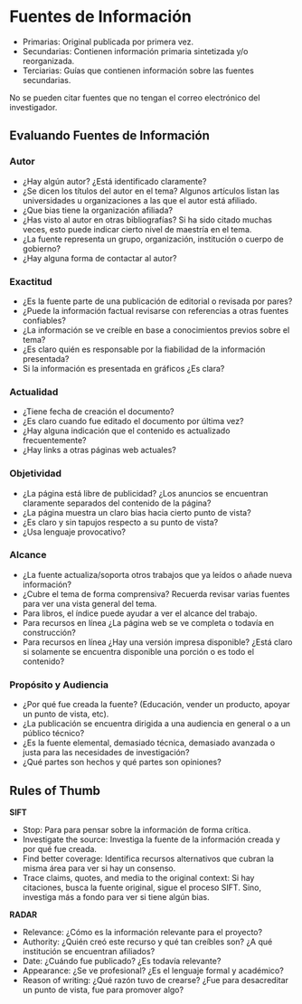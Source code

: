 # Fuentes de Información
* Primarias: Original publicada por primera vez.
* Secundarias: Contienen información primaria sintetizada y/o reorganizada.
* Terciarias: Guías que contienen información sobre las fuentes secundarias.

No se pueden citar fuentes que no tengan el correo electrónico del investigador.

## Evaluando Fuentes de Información
### Autor
* ¿Hay algún autor? ¿Está identificado claramente?
* ¿Se dicen los títulos del autor en el tema? Algunos artículos listan las universidades u organizaciones a las que el autor está afiliado.
* ¿Que bias tiene la organización afiliada?
* ¿Has visto al autor en otras bibliografías? Si ha sido citado muchas veces, esto puede indicar cierto nivel de maestría en el tema.
* ¿La fuente representa un grupo, organización, institución o cuerpo de gobierno?
* ¿Hay alguna forma de contactar al autor?

### Exactitud
* ¿Es la fuente parte de una publicación de editorial o revisada por pares?
* ¿Puede la información factual revisarse con referencias a otras fuentes confiables?
* ¿La información se ve creíble en base a conocimientos previos sobre el tema?
* ¿Es claro quién es responsable por la fiabilidad de la información presentada?
* Si la información es presentada en gráficos ¿Es clara?

### Actualidad
* ¿Tiene fecha de creación el documento?
* ¿Es claro cuando fue editado el documento por última vez?
* ¿Hay alguna indicación que el contenido es actualizado frecuentemente?
* ¿Hay links a otras páginas web actuales?

### Objetividad
* ¿La página está libre de publicidad? ¿Los anuncios se encuentran claramente separados del contenido de la página?
* ¿La página muestra un claro bias hacia cierto punto de vista?
* ¿Es claro y sin tapujos respecto a su punto de vista?
* ¿Usa lenguaje provocativo?

### Alcance
* ¿La fuente actualiza/soporta otros trabajos que ya leídos o añade nueva información?
* ¿Cubre el tema de forma comprensiva? Recuerda revisar varias fuentes para ver una vista general del tema.
* Para libros, el índice puede ayudar a ver el alcance del trabajo.
* Para recursos en línea ¿La página web se ve completa o todavía en construcción?
* Para recursos en línea ¿Hay una versión impresa disponible? ¿Está claro si solamente se encuentra disponible una porción o es todo el contenido?

### Propósito y Audiencia
* ¿Por qué fue creada la fuente? (Educación, vender un producto, apoyar un punto de vista, etc).
* ¿La publicación se encuentra dirigida a una audiencia en general o a un público técnico?
* ¿Es la fuente elemental, demasiado técnica, demasiado avanzada o justa para las necesidades de investigación?
* ¿Qué partes son hechos y qué partes son opiniones?

## Rules of Thumb
**SIFT**
- Stop: Para para pensar sobre la información de forma crítica.
- Investigate the source: Investiga la fuente de la información creada y por qué fue creada.
- Find better coverage: Identifica recursos alternativos que cubran la misma área para ver si hay un consenso.
- Trace claims, quotes, and media to the original context: Si hay citaciones, busca la fuente original, sigue el proceso SIFT. Sino, investiga más a fondo para ver si tiene algún bias.

**RADAR**
- Relevance: ¿Cómo es la información relevante para el proyecto?
- Authority: ¿Quién creó este recurso y qué tan creíbles son? ¿A qué institución se encuentran afiliados?
- Date: ¿Cuándo fue publicado? ¿Es todavía relevante?
- Appearance: ¿Se ve profesional? ¿Es el lenguaje formal y académico?
- Reason of writing: ¿Qué razón tuvo de crearse? ¿Fue para desacreditar un punto de vista, fue para promover algo?
